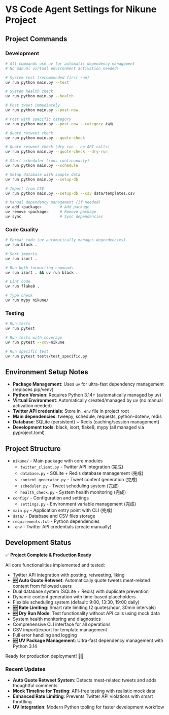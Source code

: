 # VS Code Agent Settings for Nikune Project

## Project Commands

### Development
```bash
# All commands use uv for automatic dependency management
# No manual virtual environment activation needed!

# System test (recommended first run)
uv run python main.py --test

# System health check
uv run python main.py --health

# Post tweet immediately
uv run python main.py --post-now

# Post with specific category
uv run python main.py --post-now --category お肉

# Quote retweet check
uv run python main.py --quote-check

# Quote retweet check (dry run - no API calls)
uv run python main.py --quote-check --dry-run

# Start scheduler (runs continuously)
uv run python main.py --schedule

# Setup database with sample data
uv run python main.py --setup-db

# Import from CSV
uv run python main.py --setup-db --csv data/templates.csv

# Manual dependency management (if needed)
uv add <package>        # Add package
uv remove <package>     # Remove package  
uv sync                 # Sync dependencies
```

### Code Quality
```bash
# Format code (uv automatically manages dependencies)
uv run black .

# Sort imports
uv run isort .

# Run both formatting commands
uv run isort . && uv run black .

# Lint code
uv run flake8 .

# Type check
uv run mypy nikune/
```

### Testing
```bash
# Run tests
uv run pytest

# Run tests with coverage
uv run pytest --cov=nikune

# Run specific test
uv run pytest tests/test_specific.py
```

## Environment Setup Notes

- **Package Management**: Uses `uv` for ultra-fast dependency management (replaces pip/venv)
- **Python Version**: Requires Python 3.14+ (automatically managed by uv)
- **Virtual Environment**: Automatically created/managed by uv (no manual activation needed)
- **Twitter API credentials**: Store in `.env` file in project root
- **Main dependencies**: tweepy, schedule, requests, python-dotenv, redis
- **Database**: SQLite (persistent) + Redis (caching/session management)
- **Development tools**: black, isort, flake8, mypy (all managed via pyproject.toml)

## Project Structure

- `nikune/` - Main package with core modules
  - `twitter_client.py` - Twitter API integration (完成)
  - `database.py` - SQLite + Redis database management (完成)
  - `content_generator.py` - Tweet content generation (完成)
  - `scheduler.py` - Tweet scheduling system (完成)
  - `health_check.py` - System health monitoring (完成)
- `config/` - Configuration and settings
  - `settings.py` - Environment variable management (完成)
- `main.py` - Application entry point with CLI (完成)
- `data/` - Database and CSV files storage
- `requirements.txt` - Python dependencies
- `.env` - Twitter API credentials (create manually)

## Development Status

✅ **Project Complete & Production Ready**

All core functionalities implemented and tested:
- Twitter API integration with posting, retweeting, liking
- **🆕 Auto Quote Retweet**: Automatically quote tweets meat-related content from followed users
- Dual database system (SQLite + Redis) with duplicate prevention
- Dynamic content generation with time-based placeholders
- Flexible scheduling system (default: 9:00, 13:30, 19:00 daily)
- **🆕 Rate Limiting**: Smart rate limiting (2 quotes/hour, 30min intervals)
- **🆕 Dry Run Mode**: Test functionality without API calls using mock data
- System health monitoring and diagnostics
- Comprehensive CLI interface for all operations
- CSV import/export for template management
- Full error handling and logging
- **🆕 UV Package Management**: Ultra-fast dependency management with Python 3.14

Ready for production deployment! 🐻🍖

### Recent Updates
- **Auto Quote Retweet System**: Detects meat-related tweets and adds thoughtful comments
- **Mock Timeline for Testing**: API-free testing with realistic mock data
- **Enhanced Rate Limiting**: Prevents Twitter API violations with smart throttling
- **UV Integration**: Modern Python tooling for faster development workflow